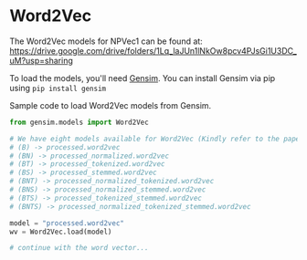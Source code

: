 # Word2Vec

The Word2Vec models for NPVec1 can be found at: https://drive.google.com/drive/folders/1Lq_laJUn1lNkOw8pcv4PJsGi1U3DC_uM?usp=sharing

To load the models, you'll need [Gensim](https://radimrehurek.com/gensim/). You can install Gensim via pip using `pip install gensim`

Sample code to load Word2Vec models from Gensim.
```python
from gensim.models import Word2Vec

# We have eight models available for Word2Vec (Kindly refer to the paper)
# (B) -> processed.word2vec
# (BN) -> processed_normalized.word2vec
# (BT) -> processed_tokenized.word2vec
# (BS) -> processed_stemmed.word2vec
# (BNT) -> processed_normalized_tokenized.word2vec
# (BNS) -> processed_normalized_stemmed.word2vec
# (BTS) -> processed_tokenized_stemmed.word2vec
# (BNTS) -> processed_normalized_tokenized_stemmed.word2vec

model = "processed.word2vec"
wv = Word2Vec.load(model)

# continue with the word vector...
```
